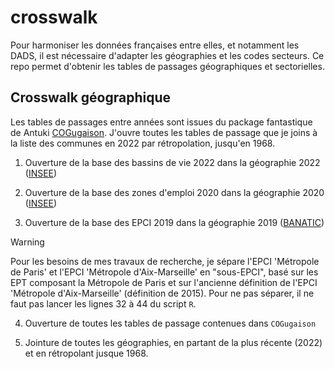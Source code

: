 # crosswalk
Pour harmoniser les données françaises entre elles, et notamment les DADS, il est nécessaire d'adapter les géographies et les codes secteurs. Ce repo permet d'obtenir les tables de passages géographiques et sectorielles.

## Crosswalk géographique

Les tables de passages entre années sont issues du package fantastique de Antuki [COGugaison](https://github.com/antuki/COGugaison). J'ouvre toutes les tables de passage que je joins à la liste des communes en 2022 par rétropolation, jusqu'en 1968.

1.  Ouverture de la base des bassins de vie 2022 dans la géographie 2022 ([INSEE](https://www.insee.fr/fr/information/6676988))

2. Ouverture de la base des zones d'emploi 2020 dans la géographie 2020 ([INSEE](https://www.insee.fr/fr/information/4652957))

3. Ouverture de la base des EPCI 2019 dans la géographie 2019 ([BANATIC](https://www.collectivites-locales.gouv.fr/institutions/liste-et-composition-des-epci-fiscalite-propre))

> [!WARNING]
> Pour les besoins de mes travaux de recherche, je sépare l'EPCI 'Métropole de Paris' et l'EPCI 'Métropole d'Aix-Marseille' en "sous-EPCI", basé sur les EPT composant la Métropole de Paris et sur l'ancienne définition de l'EPCI 'Métropole d'Aix-Marseille' (définition de 2015).
> Pour ne pas séparer, il ne faut pas lancer les lignes 32 à 44 du script `R`.

4. Ouverture de toutes les tables de passage contenues dans `COGugaison`

5. Jointure de toutes les géographies, en partant de la plus récente (2022) et en rétropolant jusque 1968.